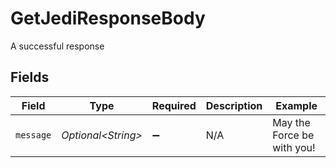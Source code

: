 # GetJediResponseBody

A successful response


## Fields

| Field                      | Type                       | Required                   | Description                | Example                    |
| -------------------------- | -------------------------- | -------------------------- | -------------------------- | -------------------------- |
| `message`                  | *Optional\<String>*        | :heavy_minus_sign:         | N/A                        | May the Force be with you! |